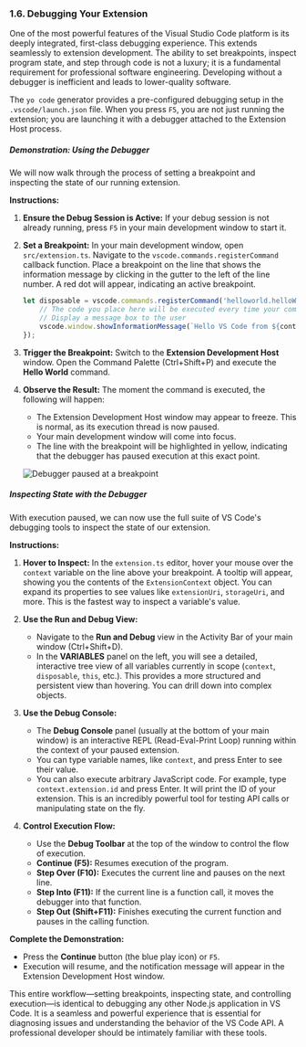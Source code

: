 ### **1.6. Debugging Your Extension**

One of the most powerful features of the Visual Studio Code platform is its deeply integrated, first-class debugging experience. This extends seamlessly to extension development. The ability to set breakpoints, inspect program state, and step through code is not a luxury; it is a fundamental requirement for professional software engineering. Developing without a debugger is inefficient and leads to lower-quality software.

The `yo code` generator provides a pre-configured debugging setup in the `.vscode/launch.json` file. When you press `F5`, you are not just running the extension; you are launching it with a debugger attached to the Extension Host process.

##### **Demonstration: Using the Debugger**

We will now walk through the process of setting a breakpoint and inspecting the state of our running extension.

**Instructions:**

1.  **Ensure the Debug Session is Active:** If your debug session is not already running, press `F5` in your main development window to start it.

2.  **Set a Breakpoint:** In your main development window, open `src/extension.ts`. Navigate to the `vscode.commands.registerCommand` callback function. Place a breakpoint on the line that shows the information message by clicking in the gutter to the left of the line number. A red dot will appear, indicating an active breakpoint.

    ```typescript
    let disposable = vscode.commands.registerCommand('helloworld.helloWorld', () => {
        // The code you place here will be executed every time your command is executed
        // Display a message box to the user
        vscode.window.showInformationMessage(`Hello VS Code from ${context.extension.id} [${new Date().toLocaleTimeString()}]`); // <-- SET BREAKPOINT HERE
    });
    ```

3.  **Trigger the Breakpoint:** Switch to the **Extension Development Host** window. Open the Command Palette (Ctrl+Shift+P) and execute the **Hello World** command.

4.  **Observe the Result:** The moment the command is executed, the following will happen:
    *   The Extension Development Host window may appear to freeze. This is normal, as its execution thread is now paused.
    *   Your main development window will come into focus.
    *   The line with the breakpoint will be highlighted in yellow, indicating that the debugger has paused execution at this exact point.

    ![Debugger paused at a breakpoint](https://code.visualstudio.com/assets/api/get-started/your-first-extension-breakpoint.png)

##### **Inspecting State with the Debugger**

With execution paused, we can now use the full suite of VS Code's debugging tools to inspect the state of our extension.

**Instructions:**

1.  **Hover to Inspect:** In the `extension.ts` editor, hover your mouse over the `context` variable on the line above your breakpoint. A tooltip will appear, showing you the contents of the `ExtensionContext` object. You can expand its properties to see values like `extensionUri`, `storageUri`, and more. This is the fastest way to inspect a variable's value.

2.  **Use the Run and Debug View:**
    *   Navigate to the **Run and Debug** view in the Activity Bar of your main window (Ctrl+Shift+D).
    *   In the **VARIABLES** panel on the left, you will see a detailed, interactive tree view of all variables currently in scope (`context`, `disposable`, `this`, etc.). This provides a more structured and persistent view than hovering. You can drill down into complex objects.

3.  **Use the Debug Console:**
    *   The **Debug Console** panel (usually at the bottom of your main window) is an interactive REPL (Read-Eval-Print Loop) running within the context of your paused extension.
    *   You can type variable names, like `context`, and press Enter to see their value.
    *   You can also execute arbitrary JavaScript code. For example, type `context.extension.id` and press Enter. It will print the ID of your extension. This is an incredibly powerful tool for testing API calls or manipulating state on the fly.

4.  **Control Execution Flow:**
    *   Use the **Debug Toolbar** at the top of the window to control the flow of execution.
    *   **Continue (F5):** Resumes execution of the program.
    *   **Step Over (F10):** Executes the current line and pauses on the next line.
    *   **Step Into (F11):** If the current line is a function call, it moves the debugger into that function.
    *   **Step Out (Shift+F11):** Finishes executing the current function and pauses in the calling function.

**Complete the Demonstration:**
*   Press the **Continue** button (the blue play icon) or `F5`.
*   Execution will resume, and the notification message will appear in the Extension Development Host window.

This entire workflow—setting breakpoints, inspecting state, and controlling execution—is identical to debugging any other Node.js application in VS Code. It is a seamless and powerful experience that is essential for diagnosing issues and understanding the behavior of the VS Code API. A professional developer should be intimately familiar with these tools.